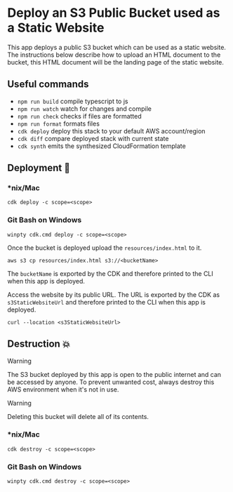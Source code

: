 # Deploy an S3 Public Bucket used as a Static Website

This app deploys a public S3 bucket which can be used as a static website. The instructions below describe how to upload an HTML document to the bucket, this HTML document will be the landing page of the static website.

## Useful commands

- `npm run build` compile typescript to js
- `npm run watch` watch for changes and compile
- `npm run check` checks if files are formatted
- `npm run format` formats files
- `cdk deploy` deploy this stack to your default AWS account/region
- `cdk diff` compare deployed stack with current state
- `cdk synth` emits the synthesized CloudFormation template

## Deployment :rocket:

### \*nix/Mac

```console
cdk deploy -c scope=<scope>
```

### Git Bash on Windows

```console
winpty cdk.cmd deploy -c scope=<scope>
```

Once the bucket is deployed upload the `resources/index.html` to it.

```console
aws s3 cp resources/index.html s3://<bucketName>
```

The `bucketName` is exported by the CDK and therefore printed to the CLI when this app is deployed.

Access the website by its public URL. The URL is exported by the CDK as `s3StaticWebsiteUrl` and therefore printed to the CLI when this app is deployed.

```console
curl --location <s3StaticWebsiteUrl>
```

## Destruction :boom:

> [!WARNING]
> The S3 bucket deployed by this app is open to the public internet and can be accessed by anyone. To prevent unwanted cost, always destroy this AWS environment when it's not in use.

> [!WARNING]
> Deleting this bucket will delete all of its contents.

### \*nix/Mac

```console
cdk destroy -c scope=<scope>
```

### Git Bash on Windows

```console
winpty cdk.cmd destroy -c scope=<scope>
```
